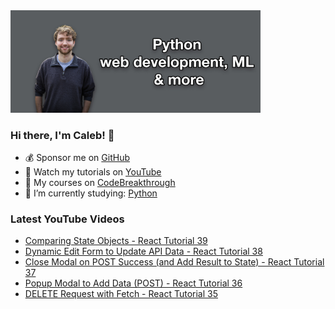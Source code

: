<img src="github-cover-photo-my-face.jpg" width="400px" />

### Hi there, I'm Caleb! 🍛

- 💰 Sponsor me on [GitHub](https://github.com/sponsors/CalebCurry)
- 🎥 Watch my tutorials on [YouTube](https://www.youtube.com/calebthevideomaker2)
- 📗 My courses on [CodeBreakthrough](https://www.codebreakthrough.com)
- 🤔 I’m currently studying: [Python](https://www.youtube.com/watch?v=s3IvdkCq2_c&t=4254s)

### Latest YouTube Videos
<!-- YOUTUBE:START -->
- [Comparing State Objects - React Tutorial 39](https://www.youtube.com/watch?v=fqvfJ9iyRp8)
- [Dynamic Edit Form to Update API Data - React Tutorial 38](https://www.youtube.com/watch?v=JX36ga1O6xo)
- [Close Modal on POST Success &lpar;and Add Result to State&rpar; - React Tutorial 37](https://www.youtube.com/watch?v=1Wj5E7NAWdM)
- [Popup Modal to Add Data &lpar;POST&rpar; -  React Tutorial 36](https://www.youtube.com/watch?v=WmLuPmZKCd4)
- [DELETE Request with Fetch - React Tutorial 35](https://www.youtube.com/watch?v=46uBhH61SNg)
<!-- YOUTUBE:END -->
